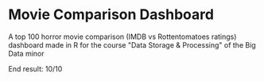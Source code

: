 # Movie Comparison Dashboard

A top 100 horror movie comparison (IMDB vs Rottentomatoes ratings) dashboard made in R for the course "Data Storage & Processing" of the Big Data minor

End result: 10/10
